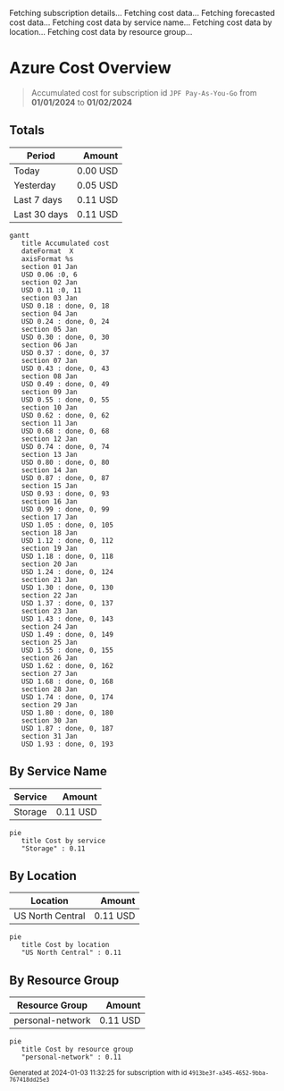 Fetching subscription details...
Fetching cost data...
Fetching forecasted cost data...
Fetching cost data by service name...
Fetching cost data by location...
Fetching cost data by resource group...
# Azure Cost Overview

> Accumulated cost for subscription id `JPF Pay-As-You-Go` from **01/01/2024** to **01/02/2024**

## Totals

|Period|Amount|
|---|---:|
|Today|0.00 USD|
|Yesterday|0.05 USD|
|Last 7 days|0.11 USD|
|Last 30 days|0.11 USD|

```mermaid
gantt
   title Accumulated cost
   dateFormat  X
   axisFormat %s
   section 01 Jan
   USD 0.06 :0, 6
   section 02 Jan
   USD 0.11 :0, 11
   section 03 Jan
   USD 0.18 : done, 0, 18
   section 04 Jan
   USD 0.24 : done, 0, 24
   section 05 Jan
   USD 0.30 : done, 0, 30
   section 06 Jan
   USD 0.37 : done, 0, 37
   section 07 Jan
   USD 0.43 : done, 0, 43
   section 08 Jan
   USD 0.49 : done, 0, 49
   section 09 Jan
   USD 0.55 : done, 0, 55
   section 10 Jan
   USD 0.62 : done, 0, 62
   section 11 Jan
   USD 0.68 : done, 0, 68
   section 12 Jan
   USD 0.74 : done, 0, 74
   section 13 Jan
   USD 0.80 : done, 0, 80
   section 14 Jan
   USD 0.87 : done, 0, 87
   section 15 Jan
   USD 0.93 : done, 0, 93
   section 16 Jan
   USD 0.99 : done, 0, 99
   section 17 Jan
   USD 1.05 : done, 0, 105
   section 18 Jan
   USD 1.12 : done, 0, 112
   section 19 Jan
   USD 1.18 : done, 0, 118
   section 20 Jan
   USD 1.24 : done, 0, 124
   section 21 Jan
   USD 1.30 : done, 0, 130
   section 22 Jan
   USD 1.37 : done, 0, 137
   section 23 Jan
   USD 1.43 : done, 0, 143
   section 24 Jan
   USD 1.49 : done, 0, 149
   section 25 Jan
   USD 1.55 : done, 0, 155
   section 26 Jan
   USD 1.62 : done, 0, 162
   section 27 Jan
   USD 1.68 : done, 0, 168
   section 28 Jan
   USD 1.74 : done, 0, 174
   section 29 Jan
   USD 1.80 : done, 0, 180
   section 30 Jan
   USD 1.87 : done, 0, 187
   section 31 Jan
   USD 1.93 : done, 0, 193
```

## By Service Name

|Service|Amount|
|---|---:|
|Storage|0.11 USD|

```mermaid
pie
   title Cost by service
   "Storage" : 0.11
```

## By Location

|Location|Amount|
|---|---:|
|US North Central|0.11 USD|

```mermaid
pie
   title Cost by location
   "US North Central" : 0.11
```

## By Resource Group

|Resource Group|Amount|
|---|---:|
|personal-network|0.11 USD|

```mermaid
pie
   title Cost by resource group
   "personal-network" : 0.11
```

<sup>Generated at 2024-01-03 11:32:25 for subscription with id `4913be3f-a345-4652-9bba-767418dd25e3`</sup>
